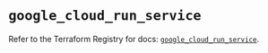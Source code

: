 # `google_cloud_run_service`

Refer to the Terraform Registry for docs: [`google_cloud_run_service`](https://registry.terraform.io/providers/hashicorp/google/4.85.0/docs/resources/cloud_run_service).
